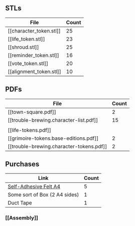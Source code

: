 ## STLs

| File                    | Count |
| ----------------------- | ----- |
| [[character_token.stl]] | 25    |
| [[life_token.stl]]      | 23    |
| [[shroud.stl]]          | 25    |
| [[reminder_token.stl]]  | 16    |
| [[vote_token.stl]]      | 20    |
| [[alignment_token.stl]] | 10    |
## PDFs
| File                                     | Count |
| ---------------------------------------- | ----- |
| [[town-square.pdf]]                      | 2     |
| [[trouble-brewing.character-list.pdf]]   | 15    |
|                                          |       |
| [[life-tokens.pdf]]                      |       |
| [[grimoire-tokens.base-editions.pdf]]    | 2     |
| [[trouble-brewing.character-tokens.pdf]] | 2     |
## Purchases
| Link                                                                                                    | Count |
| ------------------------------------------------------------------------------------------------------- | ----- |
| [Self-Adhesive Felt A4](https://www.hobbycraft.co.uk/black-self-adhesive-felt-sheet-a4/5728371000.html) | 5     |
| Some sort of Box (2 A4 sides)                                                                           | 1     |
| Duct Tape                                                                                               | 1     |

### [[Assembly]]
